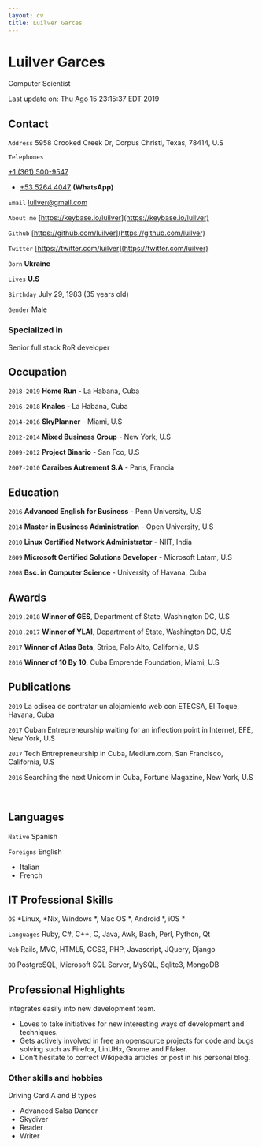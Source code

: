 ```yaml
---
layout: cv
title: Luilver Garces
---
```

# Luilver Garces
Computer Scientist

<div id="webaddress">
Last update on: Thu Ago 15 23:15:37 EDT 2019
</div>

## Contact

`Address`
5958 Crooked Creek Dr, Corpus Christi, Texas, 78414, U.S

`Telephones`

[+1 (361) 500-9547](tel:+13615009547)

- [+53 5264 4047](tel:+5352644047) **(WhatsApp)**


`Email`
[luilver@gmail.com](luilver@gmail.com)

`About me`
[https://keybase.io/luilver](https://keybase.io/luilver)

`Github`
[https://github.com/luilver](https://github.com/luilver)

`Twitter`
[https://twitter.com/luilver](https://twitter.com/luilver)

`Born`
__Ukraine__

`Lives`
__U.S__

`Birthday`
July 29, 1983 (35 years old)

`Gender`
Male


### Specialized in

Senior full stack RoR developer

## Occupation

`2018-2019`
**Home Run** - La Habana, Cuba

`2016-2018`
**Knales** - La Habana, Cuba

`2014-2016`
**SkyPlanner** - Miami, U.S

`2012-2014`
**Mixed Business Group** - New York, U.S

`2009-2012`
**Project Binario** - San Fco, U.S

`2007-2010`
**Caraibes Autrement S.A** - París, Francia

## Education

`2016`
**Advanced English for Business** - Penn University, U.S

`2014`
**Master in Business Administration** - Open University, U.S

`2010`
**Linux Certified Network Administrator** - NIIT, India

`2009`
**Microsoft Certified Solutions Developer** - Microsoft Latam, U.S

`2008`
**Bsc. in Computer Science** - University of Havana, Cuba

## Awards

`2019,2018`
**Winner of GES**, Department of State, Washington DC, U.S

`2018,2017`
**Winner of YLAI**, Department of State, Washington DC, U.S

`2017`
**Winner of Atlas Beta**, Stripe, Palo Alto, California, U.S

`2016`
**Winner of 10 By 10**, Cuba Emprende Foundation, Miami, U.S

## Publications

`2019`
La odisea de contratar un alojamiento web con ETECSA, El Toque, Havana, Cuba

`2017`
Cuban Entrepreneurship waiting for an inflection point in Internet, EFE, New
York, U.S

`2017`
Tech Entrepreneurship in Cuba, Medium.com, San Francisco, California, U.S

`2016`
Searching the next Unicorn in Cuba, Fortune Magazine, New York, U.S

<br>

## Languages

`Native`
Spanish

`Foreigns`
English

- Italian
- French

## IT Professional Skills

`OS`
*Linux, *Nix, Windows *, Mac OS *, Android *, iOS *

`Languages`
Ruby, C#, C++, C, Java, Awk, Bash, Perl, Python, Qt

`Web`
Rails, MVC, HTML5, CCS3, PHP, Javascript, JQuery, Django

`DB`
PostgreSQL, Microsoft SQL Server, MySQL, Sqlite3, MongoDB

## Professional Highlights

Integrates easily into new development team.

- Loves to take initiatives for new interesting ways of development and
  techniques.
- Gets actively involved in free an opensource projects for code and bugs
  solving such as Firefox, LinUHx, Gnome and Ffaker.
- Don't hesitate to correct Wikipedia articles or post in his personal blog.

### Other skills and hobbies

Driving Card A and B types

- Advanced Salsa Dancer
- Skydiver
- Reader
- Writer

<!-- ### Footer

Last updated: Ago 2019 -->

